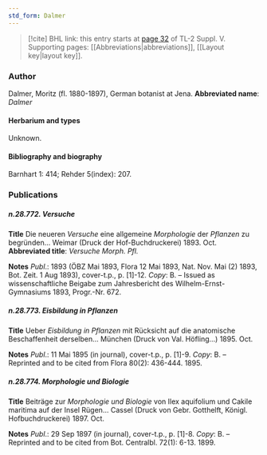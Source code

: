 ```yaml
---
std_form: Dalmer
---
```


> [!cite] BHL link: this entry starts at [page 32](https://www.biodiversitylibrary.org/page/33259078) of TL-2 Suppl. V.
> Supporting pages: [[Abbreviations|abbreviations]], [[Layout key|layout key]].

### Author

Dalmer, Moritz (fl. 1880-1897), German botanist at Jena. 
**Abbreviated name**: *Dalmer*

#### Herbarium and types

Unknown.

#### Bibliography and biography

Barnhart 1: 414; Rehder 5(index): 207.

### Publications

##### n.28.772. Versuche

**Title**
Die neueren *Versuche* eine allgemeine *Morphologie* der *Pflanzen* zu begründen... Weimar (Druck der Hof-Buchdruckerei) 1893. Oct.
**Abbreviated title**: *Versuche Morph. Pfl.*

**Notes**
*Publ*.: 1893 (ÖBZ Mai 1893, Flora 12 Mai 1893, Nat. Nov. Mai (2) 1893, Bot. Zeit. 1 Aug 1893), cover-t.p., p. \[1\]-12. *Copy*: B. – Issued as wissenschaftliche Beigabe zum Jahresbericht des Wilhelm-Ernst-Gymnasiums 1893, Progr.-Nr. 672.

##### n.28.773. Eisbildung in Pflanzen

**Title**
Ueber *Eisbildung in Pflanzen* mit Rücksicht auf die anatomische Beschaffenheit derselben... München (Druck von Val. Höfling...) 1895. Oct.

**Notes**
*Publ*.: 11 Mai 1895 (in journal), cover-t.p., p. \[1\]-9. *Copy*: B. – Reprinted and to be cited from Flora 80(2): 436-444. 1895.

##### n.28.774. Morphologie und Biologie

**Title**
Beiträge zur *Morphologie und Biologie* von Ilex aquifolium und Cakile maritima auf der Insel Rügen... Cassel (Druck von Gebr. Gotthelft, Königl. Hofbuchdruckerei) 1897. Oct.

**Notes**
*Publ*.: 29 Sep 1897 (in journal), cover-t.p., p. \[1\]-8. *Copy*: B. – Reprinted and to be cited from Bot. Centralbl. 72(1): 6-13. 1899.

